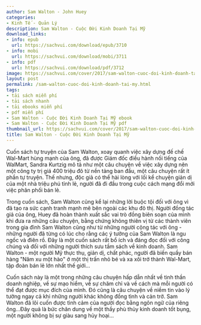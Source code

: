 ```yaml
---
author: Sam Walton - John Huey
categories:
- Kinh Tế - Quản Lý
description: Sam Walton - Cuộc Đời Kinh Doanh Tại Mỹ
download_links:
- info: epub
  url: https://sachvui.com/download/epub/3710
- info: mobi
  url: https://sachvui.com/download/mobi/3711
- info: pdf
  url: https://sachvui.com/download/pdf/3712
image: https://sachvui.com/cover/2017/sam-walton-cuoc-doi-kinh-doanh-tai-my.jpg
layout: post
permalink: /sam-walton-cuoc-doi-kinh-doanh-tai-my.html
tags:
- tải sách miễn phí
- tải sách nhanh
- tải ebooks miễn phí
- pdf miễn phí
- Sam Walton - Cuộc Đời Kinh Doanh Tại Mỹ ebook
- Sam Walton - Cuộc Đời Kinh Doanh Tại Mỹ pdf
thumbnail_url: https://sachvui.com/cover/2017/sam-walton-cuoc-doi-kinh-doanh-tai-my.jpg
title: Sam Walton - Cuộc Đời Kinh Doanh Tại Mỹ
---
```


 <div class="item-desc text-justify"> <p>Cuốn sách tự truyện của Sam Walton, xoay quanh việc xây dựng đế chế Wal-Mart hùng mạnh của ông, đã được Giám đốc điều hành nối tiếng của WalMart, Sandra Kurtzig mô tả như một câu chuyện về việc xây dựng nên một công ty trị giá 400 triệu đô từ nền tảng ban đầu, một câu chuyện rất ít phần tự truyện. Thế nhưng, độc giả có thể hài lòng với lối kể chuyện giản dị của một nhà triệu phú tỉnh lẻ, người đã đi đầu trong cuộc cách mạng đổi mới việc phân phối bán lẻ.</p><p>Trong cuốn sách, Sam Walton cũng kể lại những lời buộc tội đối với ông vì đã tạo ra sức cạnh tranh mạnh mẽ bên ngoài các khu đô thị. Người đồng tác giả của ông, Huey đã hoàn thành xuất sắc vai trò đồng biên soạn của mình khi đưa ra những câu chuyện, bằng chứng không thiên vị từ các thành viên trong gia đình Sam Walton cũng như từ những người cộng tác với ông - những người đã từng có lúc cho rằng các ý tưởng của Sam Walton là ngu ngốc và điên rồ. Đây là một cuốn sách rất bổ ích và đáng đọc đối với công chúng và đối với những người thích sưu tầm sách về kinh doanh. Sam Walton - một người Mỹ thực thụ, giản dị, chất phác, người đã biến quầy bán hàng "Năm xu một hào" ở một thị trấn nhỏ bé và xa xôi trở thành Wal-Mart, tập đoàn bán lẻ lớn nhất thế giới...</p><p>Cuốn sách này là một trong những câu chuyện hấp dẫn nhất về tinh thần doanh nghiệp, về sự mạo hiểm, về sự chăm chỉ và về cách mà mỗi người có thể đạt được mục đích của mình. Đó cũng là câu chuyện về niềm tin vào lý tưởng ngay cả khi những người khác không đồng tình và cản trở. Sam Walton đã lôi cuốn được tình cảm của người đọc bằng ngôn ngữ của riêng ông...Đây quả là bức chân dung về một thầy phù thủy kinh doanh tốt bụng, một người không bị sự giàu sang hủy hoại...</p> </div>
